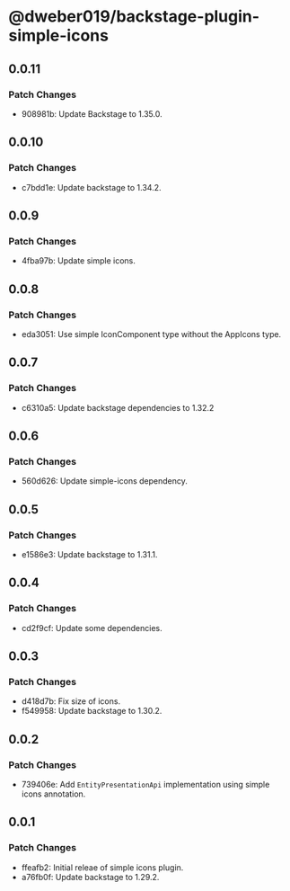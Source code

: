 # @dweber019/backstage-plugin-simple-icons

## 0.0.11

### Patch Changes

- 908981b: Update Backstage to 1.35.0.

## 0.0.10

### Patch Changes

- c7bdd1e: Update backstage to 1.34.2.

## 0.0.9

### Patch Changes

- 4fba97b: Update simple icons.

## 0.0.8

### Patch Changes

- eda3051: Use simple IconComponent type without the AppIcons type.

## 0.0.7

### Patch Changes

- c6310a5: Update backstage dependencies to 1.32.2

## 0.0.6

### Patch Changes

- 560d626: Update simple-icons dependency.

## 0.0.5

### Patch Changes

- e1586e3: Update backstage to 1.31.1.

## 0.0.4

### Patch Changes

- cd2f9cf: Update some dependencies.

## 0.0.3

### Patch Changes

- d418d7b: Fix size of icons.
- f549958: Update backstage to 1.30.2.

## 0.0.2

### Patch Changes

- 739406e: Add `EntityPresentationApi` implementation using simple icons annotation.

## 0.0.1

### Patch Changes

- ffeafb2: Initial releae of simple icons plugin.
- a76fb0f: Update backstage to 1.29.2.
